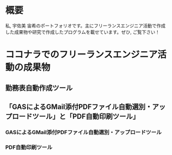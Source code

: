 # 概要
私, 宇佐美 宙希のポートフォリオです。主にフリーランスエンジニア活動で作成した成果物や研究で作成したプログラムを載せています。ぜひ, ご覧下さい！

# ココナラでのフリーランスエンジニア活動の成果物

## 勤務表自動作成ツール

## 「GASによるGMail添付PDFファイル自動選別・アップロードツール」と「PDF自動印刷ツール」

### GASによるGMail添付PDFファイル自動選別・アップロードツール

### PDF自動印刷ツール
